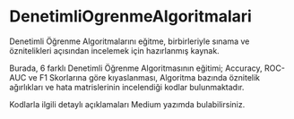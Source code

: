 # DenetimliOgrenmeAlgoritmalari
 Denetimli Öğrenme Algoritmalarını eğitme, birbirleriyle sınama ve öznitelikleri açısından incelemek için hazırlanmış kaynak.

Burada, 6 farklı Denetimli Öğrenme Algoritmasının eğitimi; Accuracy, ROC-AUC ve F1 Skorlarına göre kıyaslanması, Algoritma bazında öznitelik ağırlıkları ve hata matrislerinin incelendiği kodlar bulunmaktadır.

Kodlarla ilgili detaylı açıklamaları Medium yazımda bulabilirsiniz. 